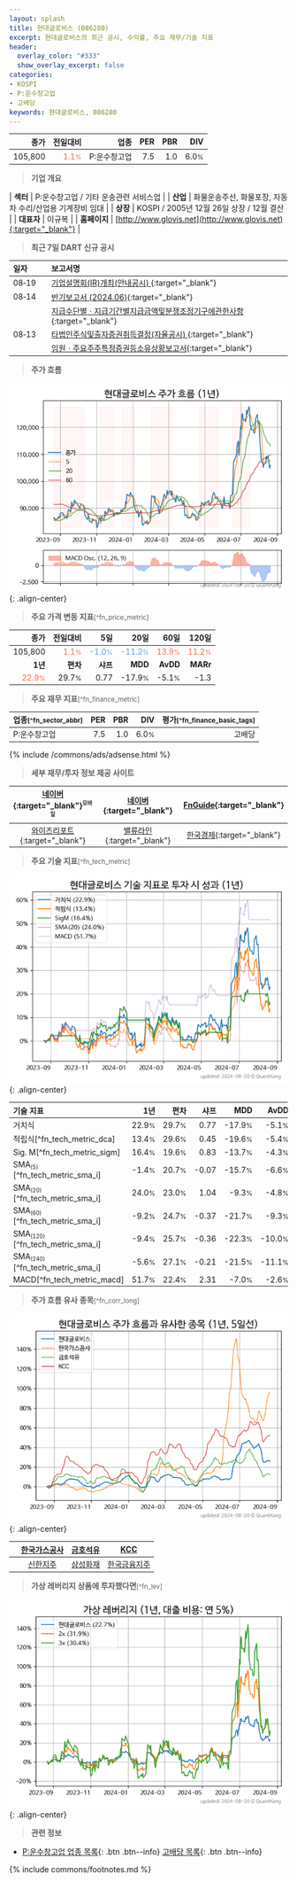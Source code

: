 ```yaml
---
layout: splash
title: 현대글로비스 (086280)
excerpt: 현대글로비스의 최근 공시, 수익률, 주요 재무/기술 지표
header:
  overlay_color: "#333"
  show_overlay_excerpt: false
categories:
- KOSPI
- P:운수창고업
- 고배당
keywords: 현대글로비스, 086280
---
```


| **종가** | **전일대비** | **업종** | **PER** | **PBR** | **DIV** |
| -------: | -----------: | -------: | ------: | ------: | ------: |
| 105,800 | <span style="color: tomato">1.1<small>%</small></span> | P:운수창고업 | 7.5 | 1.0 | 6.0<small>%</small> |

<!-- more -->


> **기업 개요**<a id="company"></a>

| <span style="white-space:nowrap;">**섹터**</span> | P:운수창고업 / 기타 운송관련 서비스업 |
| <span style="white-space:nowrap;">**산업**</span> | 화물운송주선, 화물포장, 자동차 수리/산업용 기계장비 임대 |
| <span style="white-space:nowrap;">**상장**</span> | KOSPI / 2005년 12월 26일 상장 / 12월 결산 |
| <span style="white-space:nowrap;">**대표자**</span> | 이규복 |
| <span style="white-space:nowrap;">**홈페이지**</span> | [http://www.glovis.net](http://www.glovis.net){:target="_blank"} |


> **최근 7일 DART 신규 공시**<a id="dart"></a>

| **일자** |      | **보고서명** |
| :------- | :--- | :----------- |
| 08&#x2011;19 | | [기업설명회(IR)개최(안내공시)              ](https://dart.fss.or.kr/dsaf001/main.do?rcpNo=20240819800148){:target="_blank"} |
| 08&#x2011;14 | | [반기보고서 (2024.06)](https://dart.fss.or.kr/dsaf001/main.do?rcpNo=20240814003869){:target="_blank"} |
|  | | [지급수단별ㆍ지급기간별지급금액및분쟁조정기구에관한사항](https://dart.fss.or.kr/dsaf001/main.do?rcpNo=20240814002000){:target="_blank"} |
| 08&#x2011;13 | | [타법인주식및출자증권취득결정(자율공시)              ](https://dart.fss.or.kr/dsaf001/main.do?rcpNo=20240813800647){:target="_blank"} |
|  | | [임원ㆍ주요주주특정증권등소유상황보고서](https://dart.fss.or.kr/dsaf001/main.do?rcpNo=20240813000138){:target="_blank"} |


> **주가 흐름**<a id="price"></a>

![086280](/stock/images/086280.png){: .align-center}


> **주요 가격 변동 지표**<small>[^fn_price_metric]</small>

| **종가** | **전일대비** | **5일** | **20일** | **60일** | **120일** |
| -------: | -----------: | ------: | -------: | -------: | --------: |
| 105,800 | <span style="color: tomato">1.1<small>%</small></span> | <span style="color: cornflowerblue">-1.0<small>%</small></span> | <span style="color: cornflowerblue">-11.2<small>%</small></span> | <span style="color: tomato">13.9<small>%</small></span> | <span style="color: tomato">11.2<small>%</small></span> |
| **1년** | **편차** | **샤프** | **MDD** | **AvDD** | **MARr** |
| <span style="color: tomato">22.9<small>%</small></span> | 29.7<small>%</small> | 0.77 | -17.9<small>%</small> | -5.1<small>%</small> | -1.3 |


> **주요 재무 지표**<small>[^fn_finance_metric]</small>

| **업종**<small>[^fn_sector_abbr]</small> | **PER** | **PBR** | **DIV** | **평가**<small>[^fn_finance_basic_tags]</small> |
| :--------------------------------------- | ------: | ------: | ------: | ----------------------------------------------: |
| P:운수창고업 | 7.5 | 1.0 | 6.0<small>%</small> | 고배당 |



{% include /commons/ads/adsense.html %}

> **세부 재무/투자 정보 제공 사이트**

| [네이버](https://m.stock.naver.com/domestic/stock/086280/finance/summary){:target="_blank"}<sup><small>모바일</small></sup> | [네이버](https://finance.naver.com/item/coinfo.naver?code=086280){:target="_blank"} | [FnGuide](https://comp.fnguide.com/SVO2/ASP/SVD_Invest.asp?gicode=A086280&MenuYn=Y){:target="_blank"} |
| :---: | :---: | :---: |
| [와이즈리포트](https://comp.wisereport.co.kr/company/c1040001.aspx?cmp_cd=086280){:target="_blank"} | [밸류라인](https://www.valueline.co.kr/finance/summary/086280){:target="_blank"} | [한국경제](https://markets.hankyung.com/stock/086280/financial-summary){:target="_blank"} |


> **주요 기술 지표**<small>[^fn_tech_metric]</small>


![086280](/stock/images/086280_tech.png){: .align-center}

| **기술 지표** | **1년** | **편차** | **샤프** | **MDD** | **AvDD** |
| :------------ | ------: | -----------: | -------: | ------: | -------: |
| 거치식 | 22.9<small>%</small> | 29.7<small>%</small> | 0.77 | -17.9<small>%</small> | -5.1<small>%</small> |
| 적립식[^fn_tech_metric_dca] | 13.4<small>%</small> | 29.6<small>%</small> | 0.45 | -19.6<small>%</small> | -5.4<small>%</small> |
| Sig. M[^fn_tech_metric_sigm] | 16.4<small>%</small> | 19.6<small>%</small> | 0.83 | -13.7<small>%</small> | -4.3<small>%</small> |
| SMA<small><sub>(5)</sub></small>[^fn_tech_metric_sma_i] | -1.4<small>%</small> | 20.7<small>%</small> | -0.07 | -15.7<small>%</small> | -6.6<small>%</small> |
| SMA<small><sub>(20)</sub></small>[^fn_tech_metric_sma_i] | 24.0<small>%</small> | 23.0<small>%</small> | 1.04 | -9.3<small>%</small> | -4.8<small>%</small> |
| SMA<small><sub>(60)</sub></small>[^fn_tech_metric_sma_i] | -9.2<small>%</small> | 24.7<small>%</small> | -0.37 | -21.7<small>%</small> | -9.3<small>%</small> |
| SMA<small><sub>(120)</sub></small>[^fn_tech_metric_sma_i] | -9.4<small>%</small> | 25.7<small>%</small> | -0.36 | -22.3<small>%</small> | -10.0<small>%</small> |
| SMA<small><sub>(240)</sub></small>[^fn_tech_metric_sma_i] | -5.6<small>%</small> | 27.1<small>%</small> | -0.21 | -21.5<small>%</small> | -11.1<small>%</small> |
| MACD[^fn_tech_metric_macd] | 51.7<small>%</small> | 22.4<small>%</small> | 2.31 | -7.0<small>%</small> | -2.6<small>%</small> |


> **주가 흐름 유사 종목**<a id="corr"></a><small>[^fn_corr_long]</small>

![086280](/stock/images/086280_corr.png){: .align-center}

|       | [한국가스공사](/036460/) | [금호석유](/011780/) | [KCC](/002380/) |
| :---: | :------------------------------------: | :------------------------------------: | :------------------------------------: |
|       | [신한지주](/055550/) | [삼성화재](/000810/) | [한국금융지주](/071050/) |


> **가상 레버리지 상품에 투자했다면**<a id="2x"></a><small>[^fn_lev]</small>

![086280](/stock/images/086280_2x.png){: .align-center}


> **관련 정보**

- [P:운수창고업 업종 목록](/stats/sector/kospi_업종_운수창고업_종목/){: .btn .btn--info} [고배당 목록](/fn/fn_high_div/){: .btn .btn--info}

{% include commons/footnotes.md %}